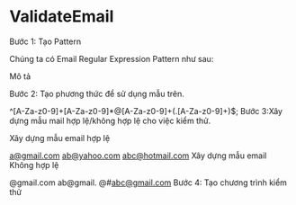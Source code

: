 # ValidateEmail
Bước 1: Tạo Pattern

Chúng ta có Email Regular Expression Pattern như sau:

Mô tả



Bước 2: Tạo phương thức để sử dụng mẫu trên.

^[A-Za-z0-9]+[A-Za-z0-9]*@[A-Za-z0-9]+(\.[A-Za-z0-9]+)$;
Bước 3:Xây dựng mẫu mail hợp lệ/không hợp lệ cho việc kiểm thử.

Xây dựng mẫu email hợp lệ

a@gmail.com
ab@yahoo.com
abc@hotmail.com
Xây dựng mẫu email Không hợp lệ

@gmail.com
ab@gmail.
@#abc@gmail.com
Bước 4: Tạo chương trình kiểm thử
